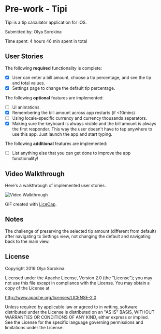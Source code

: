 # Pre-work - Tipi

Tipi is a tip calculator application for iOS.

Submitted by: Olya Sorokina

Time spent: 4 hours 46 min spent in total

## User Stories

The following **required** functionality is complete:

* [x] User can enter a bill amount, choose a tip percentage, and see the tip and total values.
* [x] Settings page to change the default tip percentage.

The following **optional** features are implemented:
* [ ] UI animations
* [x] Remembering the bill amount across app restarts (if <10mins)
* [ ] Using locale-specific currency and currency thousands separators.
* [x] Making sure the keyboard is always visible and the bill amount is always the first responder. This way the user doesn't have to tap anywhere to use this app. Just launch the app and start typing.

The following **additional** features are implemented:

- [ ] List anything else that you can get done to improve the app functionality!

## Video Walkthrough

Here's a walkthrough of implemented user stories:

<img src='https://drive.google.com/open?id=0B0TZleMcRtCsVEpoNVlRNW9zQVU' title='Video Walkthrough' width='' alt='Video Walkthrough' />

GIF created with [LiceCap](http://www.cockos.com/licecap/).

## Notes

The challenge of preserving the selected tip amount (different from default) after navigating to Settings view, not changing the default and navigating back to the main view.

## License

Copyright 2016 Olya Sorokina

Licensed under the Apache License, Version 2.0 (the "License");
you may not use this file except in compliance with the License.
You may obtain a copy of the License at

http://www.apache.org/licenses/LICENSE-2.0

Unless required by applicable law or agreed to in writing, software
distributed under the License is distributed on an "AS IS" BASIS,
WITHOUT WARRANTIES OR CONDITIONS OF ANY KIND, either express or implied.
See the License for the specific language governing permissions and
limitations under the License.